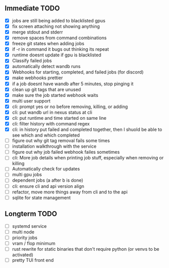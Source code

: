 ## Immediate TODO

- [x] jobs are still being added to blacklisted gpus
- [x] fix screen attaching not showing anything
- [x] merge stdout and stderr
- [x] remove spaces from command combinations
- [x] freeze git states when adding jobs
- [x] if -r in command it bugs out thinking its repeat
- [x] runtime doesnt update if gpu is blacklisted
- [x] Classify failed jobs
- [x] automatically detect wandb runs
- [x] Webhooks for starting, completed, and failed jobs (for discord)
- [x] make webhooks prettier
- [x] if a job doesnt have wandb after 5 minutes, stop pinging it
- [x] clean up git tags that are unused
- [x] make sure the job started webhook waits
- [x] multi user support
- [x] cli: prompt yes or no before removing, killing, or adding
- [x] cli: put wandb url in nexus status at cli
- [x] cli: put runtime and time started on same line
- [x] cli: filter history with command regex
- [x] cli: in history put failed and completed together, then I shuold be able to see which  and which completed
- [ ] figure out why git tag removal fails some times
- [ ] installation walkthrough with the service
- [ ] figure out why job failed webhook failes sometimes
- [ ] cli: More job details when printing job stuff, especially when removing or killing
- [ ] Automatically check for updates
- [ ] multi gpu jobs
- [ ] dependent jobs (a after b is done)
- [ ] cli: ensure cli and api version align
- [ ] refactor, move more things away from cli and to the api
- [ ] sqlite for state management

## Longterm TODO

- [ ] systemd service
- [ ] multi node
- [ ] priority jobs
- [ ] vram / flop minimum
- [ ] rust rewrite for static binaries that don't require python (or venvs to be activated)
- [ ] pretty TUI front end

